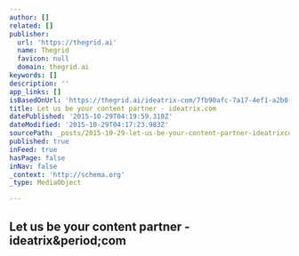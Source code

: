 ```yaml
---
author: []
related: []
publisher:
  url: 'https://thegrid.ai'
  name: Thegrid
  favicon: null
  domain: thegrid.ai
keywords: []
description: ''
app_links: []
isBasedOnUrl: 'https://thegrid.ai/ideatrix-com/7fb90afc-7a17-4ef1-a2b0-5e7d9923e3c4/index.html'
title: Let us be your content partner - ideatrix.com
datePublished: '2015-10-29T04:19:59.318Z'
dateModified: '2015-10-29T04:17:23.983Z'
sourcePath: _posts/2015-10-29-let-us-be-your-content-partner-ideatrixcom.md
published: true
inFeed: true
hasPage: false
inNav: false
_context: 'http://schema.org'
_type: MediaObject

---
```

<article style=""><h1>Let us be your content partner - ideatrix&amp;period;com</h1><p></p></article>